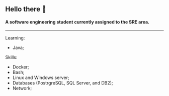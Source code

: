 ## Hello there 👋

#### A software engineering student currently assigned to the SRE area.

--- 

Learning:

- Java;

Skills:

- Docker;
- Bash;
- Linux and Windows server;
- Databases (PostrgreSQL, SQL Server, and DB2);
- Network;
